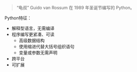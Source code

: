 
> “龟叔” Guido van Rossum 在 1989 年圣诞节编写的 Python。

Python特征：
- 解释型语言，无需编译
- 程序编写更紧凑、可读
  - 高级数据结构
  - 使用缩进代替大括号组织语句
  - 变量或参数无需声明
- 跨平台
- 可扩展